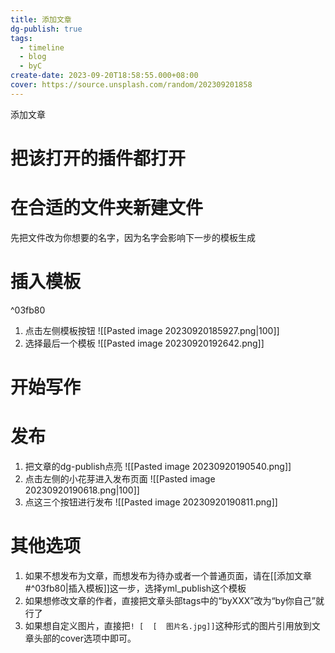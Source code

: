 ```yaml
---
title: 添加文章
dg-publish: true
tags:
  - timeline
  - blog
  - byC
create-date: 2023-09-20T18:58:55.000+08:00
cover: https://source.unsplash.com/random/202309201858
---
```

<span 
class='ob-timelines' 
data-date='2023-09-20-18' 
data-title='添加文章' 
data-img = 'https://source.unsplash.com/random/202309201859'
data-type='range'
data-end='2023-09-20-18'> 
添加文章
</span>

# 把该打开的插件都打开
# 在合适的文件夹新建文件
先把文件改为你想要的名字，因为名字会影响下一步的模板生成
# 插入模板

^03fb80

1. 点击左侧模板按钮
![[Pasted image 20230920185927.png|100]]
2. 选择最后一个模板
![[Pasted image 20230920192642.png]]
# 开始写作
# 发布
1. 把文章的dg-publish点亮
![[Pasted image 20230920190540.png]]
2. 点击左侧的小花芽进入发布页面
![[Pasted image 20230920190618.png|100]]
3. 点这三个按钮进行发布
![[Pasted image 20230920190811.png]]

# 其他选项
1. 如果不想发布为文章，而想发布为待办或者一个普通页面，请在[[添加文章#^03fb80|插入模板]]这一步，选择yml_publish这个模板
2. 如果想修改文章的作者，直接把文章头部tags中的“byXXX”改为“by你自己”就行了
3. 如果想自定义图片，直接把`! [  [  图片名.jpg]]`这种形式的图片引用放到文章头部的cover选项中即可。